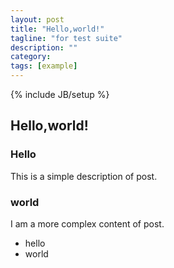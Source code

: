 ```yaml
---
layout: post
title: "Hello,world!"
tagline: "for test suite"
description: ""
category:
tags: [example]
---
```

{% include JB/setup %}

## Hello,world!

### Hello

This is a simple description of post.

### world

I am a more complex content of post.

* hello
* world
